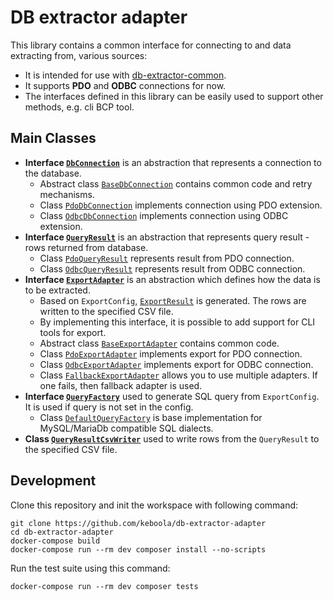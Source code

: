 # DB extractor adapter

This library contains a common interface for connecting to and data extracting from, various sources:
 - It is intended for use with [db-extractor-common](https://github.com/keboola/db-extractor-common).
 - It supports **PDO** and **ODBC** connections for now.
 - The interfaces defined in this library can be easily used to support other methods, e.g. cli BCP tool.
 
## Main Classes

- **Interface [`DbConnection`](https://github.com/keboola/db-extractor-adapter/blob/master/src/Connection/DbConnection.php)** is an abstraction that represents a connection to the database.
    - Abstract class [`BaseDbConnection`](https://github.com/keboola/db-extractor-adapter/blob/master/src/Connection/BaseDbConnection.php) contains common code and retry mechanisms.
    - Class [`PdoDbConnection`](https://github.com/keboola/db-extractor-adapter/blob/master/src/PDO/PdoConnection.php) implements connection using PDO extension. 
    - Class [`OdbcDbConnection`](https://github.com/keboola/db-extractor-adapter/blob/master/src/ODBC/OdbcConnection.php) implements connection using ODBC extension.
- **Interface [`QueryResult`](https://github.com/keboola/db-extractor-adapter/blob/master/src/ValueObject/QueryResult.php)** is an abstraction that represents query result - rows returned from database.
    - Class [`PdoQueryResult`](https://github.com/keboola/db-extractor-adapter/blob/master/src/PDO/PdoQueryResult.php) represents result from PDO connection.
    - Class [`OdbcQueryResult`](https://github.com/keboola/db-extractor-adapter/blob/master/src/ODBC/OdbcQueryResult.php) represents result from ODBC connection.
- **Interface [`ExportAdapter`](https://github.com/keboola/db-extractor-adapter/blob/master/src/ExportAdapter.php)**  is an abstraction which defines how the data is to be extracted.
    - Based on `ExportConfig`, [`ExportResult`](https://github.com/keboola/db-extractor-adapter/blob/master/src/ValueObject/ExportResult.php) is generated. The rows are written to the specified CSV file.
    - By implementing this interface, it is possible to add support for CLI tools for export.
    - Abstract class [`BaseExportAdapter`](https://github.com/keboola/db-extractor-adapter/blob/master/src/BaseExportAdapter.php) contains common code.
    - Class [`PdoExportAdapter`](https://github.com/keboola/db-extractor-adapter/blob/master/src/PDO/PdoExportAdapter.php) implements export for PDO connection.
    - Class [`OdbcExportAdapter`](https://github.com/keboola/db-extractor-adapter/blob/master/src/ODBC/OdbcExportAdapter.php) implements export for ODBC connection.
    - Class [`FallbackExportAdapter`](https://github.com/keboola/db-extractor-adapter/blob/master/src/FallbackExportAdapter.php) allows you to use multiple adapters. If one fails, then fallback adapter is used.
- **Interface [`QueryFactory`](https://github.com/keboola/db-extractor-adapter/blob/master/src/Query/QueryFactory.php)** used to generate SQL query from `ExportConfig`. It is used if query is not set in the config.
    - Class [`DefaultQueryFactory`](https://github.com/keboola/db-extractor-adapter/blob/master/src/Query/DefaultQueryFactory.php) is base implementation for MySQL/MariaDb compatible SQL dialects. 
- **Class [`QueryResultCsvWriter`](https://github.com/keboola/db-extractor-adapter/blob/master/src/QueryResultCsvWriter.php)** used to write rows from the `QueryResult` to the specified CSV file. 

## Development

Clone this repository and init the workspace with following command:

```
git clone https://github.com/keboola/db-extractor-adapter
cd db-extractor-adapter
docker-compose build
docker-compose run --rm dev composer install --no-scripts
```

Run the test suite using this command:

```
docker-compose run --rm dev composer tests
```
